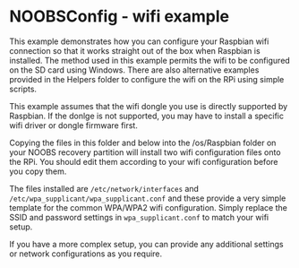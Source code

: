 NOOBSConfig - wifi example
==========================
This example demonstrates how you can configure your Raspbian wifi connection so that it works straight out of the box when Raspbian is installed. The method used in this example permits the wifi to be configured on the SD card using Windows. There are also alternative examples provided in the Helpers folder to configure the wifi on the RPi using simple scripts. 

This example assumes that the wifi dongle you use is directly supported by Raspbian. If the donlge is not supported, you may have to install a specific wifi driver or dongle firmware first.

Copying the files in this folder and below into the /os/Raspbian folder on your NOOBS recovery partition will install two wifi configuration files onto the RPi. You should edit them according to your wifi configuration before you copy them.

The files installed are `/etc/network/interfaces` and `/etc/wpa_supplicant/wpa_supplicant.conf` and these provide a very simple template for the common WPA/WPA2 wifi configuration. Simply replace the SSID and password settings in `wpa_supplicant.conf` to match your wifi setup. 

If you have a more complex setup, you can provide any additional settings or network configurations as you require.

